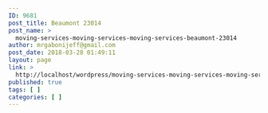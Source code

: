 ```yaml
---
ID: 9681
post_title: Beaumont 23014
post_name: >
  moving-services-moving-services-moving-services-beaumont-23014
author: mrgabonijeff@gmail.com
post_date: 2018-03-28 01:49:11
layout: page
link: >
  http://localhost/wordpress/moving-services-moving-services-moving-services-beaumont-23014/
published: true
tags: [ ]
categories: [ ]
---
```

